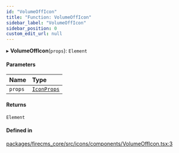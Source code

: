 ```yaml
---
id: "VolumeOffIcon"
title: "Function: VolumeOffIcon"
sidebar_label: "VolumeOffIcon"
sidebar_position: 0
custom_edit_url: null
---
```


▸ **VolumeOffIcon**(`props`): `Element`

#### Parameters

| Name | Type |
| :------ | :------ |
| `props` | [`IconProps`](../types/IconProps.md) |

#### Returns

`Element`

#### Defined in

[packages/firecms_core/src/icons/components/VolumeOffIcon.tsx:3](https://github.com/FireCMSco/firecms/blob/d45f3739/packages/firecms_core/src/icons/components/VolumeOffIcon.tsx#L3)

